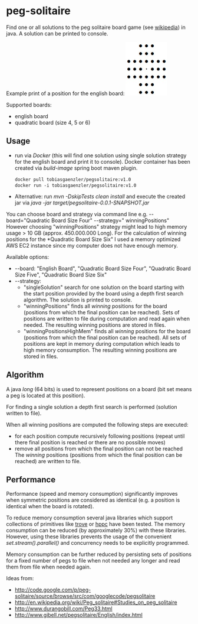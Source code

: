 # peg-solitaire

Find one or all solutions to the peg solitaire board game (see [wikipedia](https://en.wikipedia.org/wiki/Peg_solitaire))
in java. A solution can be printed to console.

Example print of a position for the english board:
![Screenshot](example_position.jpg)

Supported boards:

* english board
* quadratic board (size 4, 5 or 6)

## Usage

* run via *Docker* (this will find one solution using single solution strategy for the english board and print it to
  console). Docker container has been created via *build-image* spring boot maven plugin.
    ```
    docker pull tobiasgaenzler/pegsolitaire:v1.0
    docker run -i tobiasgaenzler/pegsolitaire:v1.0 
    ```
* Alternative: run *mvn -DskipTests clean install* and execute the created jar via *java -jar
  target/pegsolitaire-0.0.1-SNAPSHOT.jar*

You can choose board and strategy via command line e.g. --board="Quadratic Board Size Four" --strategy="
winningPositions"
However choosing "winningPositions" strategy might lead to high memory usage > 10 GB (approx. 450.000.000 Long). For the
calculation of winning positions for the *Quadratic Board Size Six" I used a memory optimized AWS EC2 instance since my
computer does not have enough memory.

Available options:

* --board: "English Board", "Quadratic Board Size Four", "Quadratic Board Size Five", "Quadratic Board Size Six"
* --strategy:
    * "singleSolution" search for one solution on the board starting with the start position provided by the board using
      a depth first search algorithm. The solution is printed to console.
    * "winningPositions" finds all *winning* positions for the board (positions from which the final position can be
      reached). Sets of positions are written to file during computation and read again when needed. 
      The resulting winning positions are stored in files.
    * "winningPositionsHighMem" finds all *winning* positions for the board (positions from which the final position can be
      reached). All sets of positions are kept in memory during computation which leads to high memory consumption.
      The resulting winning positions are stored in files.


## Algorithm

A java *long* (64 bits) is used to represent positions on a board (bit set means a peg is located at this position).

For finding a single solution a depth first search is performed (solution written to file).

When all winning positions are computed the following steps are executed:

* for each position compute recursively following positions
  (repeat until there final position is reached or there are no possible moves)
* remove all positions from which the final position can not be reached  
  The *winning* positions (positions from which the final position can be reached) are written to file.

## Performance

Performance (speed and memory consumption) significantly improves when symmetric positions are considered as identical
(e.g. a position is identical when the board is rotated).

To reduce memory consumption several java libraries which support collections of primitives like
[trove](https://bitbucket.org/trove4j/trove/src/master/) or  [hppc](https://github.com/carrotsearch/hppc)
have been tested. The memory consumption can be reduced (by approximately 30%) with these libraries. However, using
these libraries prevents the usage of the convenient *set.stream().parallel()* and concurrency needs to be explicitly
programmed.

Memory consumption can be further reduced by persisting sets of positions for a fixed number of pegs to file when not
needed any longer and read them from file when needed again.

Ideas from:

* http://code.google.com/p/peg-solitaire/source/browse/src/com/googlecode/pegsolitaire
* http://en.wikipedia.org/wiki/Peg_solitaire#Studies_on_peg_solitaire
* http://www.durangobill.com/Peg33.html
* http://www.gibell.net/pegsolitaire/English/index.html
